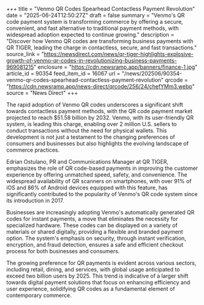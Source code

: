 +++
title = "Venmo QR Codes Spearhead Contactless Payment Revolution"
date = "2025-06-24T12:50:27Z"
draft = false
summary = "Venmo's QR code payment system is transforming commerce by offering a secure, convenient, and fast alternative to traditional payment methods, with widespread adoption expected to continue growing."
description = "Discover how Venmo QR codes are transforming business payments with QR TIGER, leading the charge in contactless, secure, and fast transactions."
source_link = "https://newsdirect.com/news/qr-tiger-highlights-explosive-growth-of-venmo-qr-codes-in-revolutionizing-business-payments-969081215"
enclosure = "https://cdn.newsramp.app/banners/finance-1.jpg"
article_id = 90354
feed_item_id = 16067
url = "/news/202506/90354-venmo-qr-codes-spearhead-contactless-payment-revolution"
qrcode = "https://cdn.newsramp.app/news-direct/qrcode/256/24/chefYMm3.webp"
source = "News Direct"
+++

<p>The rapid adoption of Venmo QR codes underscores a significant shift towards contactless payment methods, with the QR code payment market projected to reach $51.58 billion by 2032. Venmo, with its user-friendly QR system, is leading this charge, enabling over 2 million U.S. sellers to conduct transactions without the need for physical wallets. This development is not just a testament to the changing preferences of consumers and businesses but also highlights the evolving landscape of commerce practices.</p><p>Edrian Ostulano, PR and Communications Manager at QR TIGER, emphasizes the role of QR code-based payments in improving the customer experience by offering unmatched speed, safety, and convenience. The widespread availability of QR scanners on smartphones, with over 91% of iOS and 86% of Android devices equipped with this feature, has significantly contributed to the popularity of Venmo's QR code system since its introduction in 2017.</p><p>Businesses are increasingly adopting Venmo's automatically generated QR codes for instant payments, a move that eliminates the necessity for specialized hardware. These codes can be displayed on a variety of materials or shared digitally, providing a flexible and branded payment option. The system's emphasis on security, through instant verification, encryption, and fraud detection, ensures a safe and efficient checkout process for both businesses and consumers.</p><p>The growing preference for QR payments is evident across various sectors, including retail, dining, and services, with global usage anticipated to exceed two billion users by 2025. This trend is indicative of a larger shift towards digital payment solutions that focus on enhancing efficiency and user experience, solidifying QR codes as a fundamental element of contemporary commerce.</p>